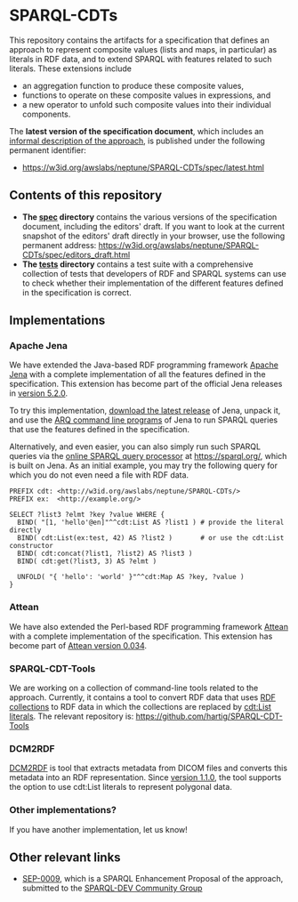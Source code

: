 # SPARQL-CDTs
This repository contains the artifacts for a specification that defines an approach to represent composite values (lists and maps, in particular) as literals in RDF data, and to extend SPARQL with features related to such literals. These extensions include
* an aggregation function to produce these composite values,
* functions to operate on these composite values in expressions, and
* a new operator to unfold such composite values into their individual components.

The **latest version of the specification document**, which includes an [informal description of the approach](https://w3id.org/awslabs/neptune/SPARQL-CDTs/spec/latest.html#description), is published under the following permanent identifier:
* https://w3id.org/awslabs/neptune/SPARQL-CDTs/spec/latest.html

## Contents of this repository
* **The [spec](https://github.com/awslabs/SPARQL-CDTs/tree/main/spec) directory** contains the various versions of the specification document, including the editors' draft. If you want to look at the current snapshot of the editors' draft directly in your browser, use the following permanent address: https://w3id.org/awslabs/neptune/SPARQL-CDTs/spec/editors_draft.html
* **The [tests](https://github.com/awslabs/SPARQL-CDTs/tree/main/tests) directory** contains a test suite with a comprehensive collection of tests that developers of RDF and SPARQL systems can use to check whether their implementation of the different features defined in the specification is correct.

## Implementations
### Apache Jena
We have extended the Java-based RDF programming framework [Apache Jena](https://jena.apache.org/) with a complete implementation of all the features defined in the specification. This extension has become part of the official Jena releases in [version 5.2.0](https://lists.apache.org/thread/ynf70r2z6cs7x48cvytqqk5bxh6qln9l).

To try this implementation, [download the latest release](https://jena.apache.org/download/index.cgi) of Jena, unpack it, and use the [ARQ command line programs](https://jena.apache.org/documentation/query/cmds.html) of Jena to run SPARQL queries that use the features defined in the specification.

Alternatively, and even easier, you can also simply run such SPARQL queries via the [online SPARQL query processor](https://sparql.org/sparql.html) at https://sparql.org/, which is built on Jena. As an initial example, you may try the following query for which you do not even need a file with RDF data.
```
PREFIX cdt:	<http://w3id.org/awslabs/neptune/SPARQL-CDTs/>
PREFIX ex:	<http://example.org/>

SELECT ?list3 ?elmt ?key ?value WHERE {
  BIND( "[1, 'hello'@en]"^^cdt:List AS ?list1 ) # provide the literal directly
  BIND( cdt:List(ex:test, 42) AS ?list2 )       # or use the cdt:List constructor
  BIND( cdt:concat(?list1, ?list2) AS ?list3 )
  BIND( cdt:get(?list3, 3) AS ?elmt )

  UNFOLD( "{ 'hello': 'world' }"^^cdt:Map AS ?key, ?value )
}
```

### Attean
We have also extended the Perl-based RDF programming framework [Attean](https://github.com/kasei/attean) with a complete implementation of the specification. This extension has become part of [Attean version 0.034](https://metacpan.org/release/GWILLIAMS/Attean-0.034).

### SPARQL-CDT-Tools
We are working on a collection of command-line tools related to the approach. Currently, it contains a tool to convert RDF data that uses [RDF collections](https://www.w3.org/TR/rdf-mt/#collections) to RDF data in which the collections are replaced by [cdt:List literals](https://awslabs.github.io/SPARQL-CDTs/spec/latest.html#list-datatype). The relevant repository is: https://github.com/hartig/SPARQL-CDT-Tools

### DCM2RDF
[DCM2RDF](https://github.com/ebremer/dcm2rdf) is tool that extracts metadata from DICOM files and converts this metadata into an RDF representation. Since [version 1.1.0](https://github.com/ebremer/dcm2rdf/releases/tag/1.1.0), the tool supports the option to use cdt:List literals to represent polygonal data.

### Other implementations?
If you have another implementation, let us know!

## Other relevant links
* [SEP-0009](https://github.com/w3c/sparql-dev/blob/main/SEP/SEP-0009/sep-0009.md), which is a SPARQL Enhancement Proposal of the approach, submitted to the [SPARQL-DEV Community Group](https://www.w3.org/community/sparql-dev/)
